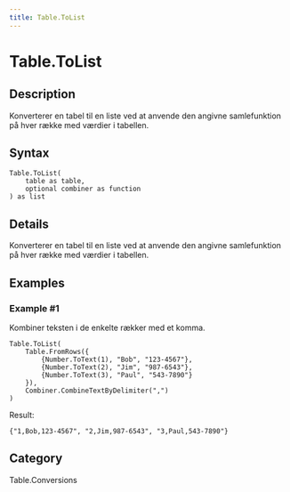 ```yaml
---
title: Table.ToList
---
```


# Table.ToList


## Description

Konverterer en tabel til en liste ved at anvende den angivne samlefunktion på hver række med værdier i tabellen.


## Syntax

```powerquery
Table.ToList(
    table as table,
    optional combiner as function
) as list
```


## Details

Konverterer en tabel til en liste ved at anvende den angivne samlefunktion på hver række med værdier i tabellen.


## Examples

### Example #1 
Kombiner teksten i de enkelte rækker med et komma.
```powerquery
Table.ToList(
    Table.FromRows({
        {Number.ToText(1), "Bob", "123-4567"},
        {Number.ToText(2), "Jim", "987-6543"},
        {Number.ToText(3), "Paul", "543-7890"}
    }),
    Combiner.CombineTextByDelimiter(",")
)
```

Result: 
```powerquery
{"1,Bob,123-4567", "2,Jim,987-6543", "3,Paul,543-7890"}
```




## Category
Table.Conversions
